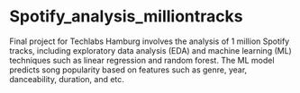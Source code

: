 # Spotify_analysis_milliontracks
Final project for Techlabs Hamburg involves the analysis of 1 million Spotify tracks, including exploratory data analysis (EDA) and machine learning (ML) techniques such as linear regression and random forest. 
The ML model predicts song popularity based on features such as genre, year, danceability, duration, and etc.
